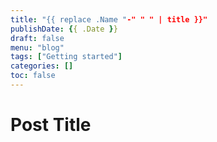 ```yaml
---
title: "{{ replace .Name "-" " " | title }}"
publishDate: {{ .Date }}
draft: false
menu: "blog"
tags: ["Getting started"]
categories: []
toc: false
---
```


# Post Title
